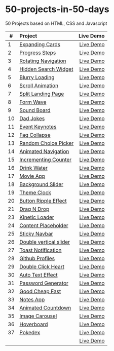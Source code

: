 # 50-projects-in-50-days
50 Projects based on HTML, CSS and Javascript

| #             | Project        | Live Demo  |
| --------------|:-------------| ----------:|
|1| [Expanding Cards](https://github.com/Alkxs/50-projects-in-50-days/tree/main/01.%20Expanding%20cards)| [Live Demo](https://angry-goldstine-b550c6.netlify.app/) |
|2|[Progress Steps](https://github.com/Alkxs/50-pojects-in-50-days/tree/main/02.%20progress%20steps)| [Live Demo](https://condescending-meninsky-c3cb27.netlify.app/) |
|3|[Rotating Navigation](https://github.com/Alkxs/50-projects-in-50-days/tree/main/03.%20Rotating%20navigation)| [Live Demo](https://eager-lichterman-458614.netlify.app) |
|4|[Hidden Search Widget](https://github.com/Alkxs/50-projects-in-50-days/tree/main/04.%20Hidden%20search%20widget)| [Live Demo](https://happy-heyrovsky-7b7cb4.netlify.app) |
|5|[Blurry Loading](https://github.com/Alkxs/50-projects-in-50-days/tree/main/05.%20Blurry%20loading)| [Live Demo](https://awesome-cori-809c16.netlify.app) |
|6|[Scroll Animation](https://github.com/Alkxs/50-projects-in-50-days/tree/main/06.%20Scroll%20Animation)| [Live Demo](https://flamboyant-swirles-268532.netlify.app) |
|7|[Split Landing Page](https://github.com/Alkxs/50-projects-in-50-days/tree/main/07.%20%20Split%20Landing%20Page)| [Live Demo](https://vigorous-hodgkin-2a2b9e.netlify.app) |
|8|[Form Wave](https://github.com/Alkxs/50-projects-in-50-days/tree/main/08.%20Form%20Wave)| [Live Demo](https://admiring-wescoff-8aed1d.netlify.app) |
|9|[Sound Board](https://github.com/Alkxs/50-projects-in-50-days/tree/main/09.%20Sound%20Board)| [Live Demo](https://silly-yonath-527d5a.netlify.app) |
|10|[Dad Jokes](https://github.com/Alkxs/50-projects-in-50-days/tree/main/10.%20Dad%20Jokes)| [Live Demo](https://zealous-ritchie-7ae87b.netlify.app) |
|11|[Event Keynotes](https://github.com/Alkxs/50-projects-in-50-days/tree/main/11.%20Event%20Keynotes)| [Live Demo](https://quirky-johnson-87ee0c.netlify.app) |
|12|[Faq Collapse](https://github.com/Alkxs/50-projects-in-50-days/tree/main/12.%20%20Faq%20Collapse)| [Live Demo](https://hardcore-lovelace-31c7e2.netlify.app) |
|13|[Random Choice Picker](https://github.com/Alkxs/50-projects-in-50-days/tree/main/13.%20Random%20Choice%20Picker)| [Live Demo](https://ecstatic-rosalind-12fee0.netlify.app) |
|14|[Animated Navigation](https://github.com/Alkxs/50-projects-in-50-days/tree/main/14.%20Animated%20Navigation)| [Live Demo](https://jovial-mayer-86d304.netlify.app) |
|15|[Incrementing Counter](https://github.com/Alkxs/50-projects-in-50-days/tree/main/15.%20Incrementing%20Counter)| [Live Demo](https://peaceful-goldberg-def67d.netlify.app) |
|16|[Drink Water](https://github.com/Alkxs/50-projects-in-50-days/tree/main/16.%20Drink%20Water)| [Live Demo](https://focused-villani-a8e8e2.netlify.app) |
|17|[Movie App](https://github.com/Alkxs/50-projects-in-50-days/tree/main/17.%20Movie%20App)| [Live Demo](https://sad-ride-c2a686.netlify.app) |
|18|[Background Slider](https://github.com/Alkxs/50-projects-in-50-days/tree/main/18.%20Background%20Slider)| [Live Demo](https://mystifying-fermi-136032.netlify.app) |
|19|[Theme Clock](https://github.com/Alkxs/50-projects-in-50-days/tree/main/19.%20Theme%20Clock)| [Live Demo](https://determined-nobel-601175.netlify.app) |
|20|[Button Ripple Effect](https://github.com/Alkxs/50-projects-in-50-days/tree/main/20.%20Button%20Ripple%20Effect)| [Live Demo](https://practical-williams-df4d48.netlify.app) |
|21|[Drag N Drop](https://github.com/Alkxs/50-projects-in-50-days/tree/main/21.%20Drag%20N%20Drop)| [Live Demo](https://romantic-ardinghelli-8c659f.netlify.app) |
|23|[Kinetic Loader](https://github.com/Alkxs/50-projects-in-50-days/tree/main/23.%20Kinetic%20Loader)| [Live Demo](https://romantic-keller-72dff2.netlify.app) |
|24|[Content Placeholder](https://github.com/Alkxs/50-projects-in-50-days/tree/main/24.%20Content%20Placeholder)| [Live Demo](https://elastic-ardinghelli-8907c0.netlify.app) |
|25|[Sticky Navbar](https://github.com/Alkxs/50-projects-in-50-days/tree/main/25.%20Sticky%20Navbar)| [Live Demo](https://modest-tereshkova-eca983.netlify.app) |
|26|[Double vertical slider](https://github.com/Alkxs/50-projects-in-50-days/tree/main/26.%20Double%20Vertical%20Slider)| [Live Demo](https://nifty-wiles-4728cc.netlify.app) |
|27|[Toast Notification](https://github.com/Alkxs/50-projects-in-50-days/tree/main/27.%20Toast%20Notification)| [Live Demo](https://compassionate-payne-a93156.netlify.app) |
|28|[Github Profiles](https://github.com/Alkxs/50-projects-in-50-days/tree/main/28.%20Github%20Profiles)| [Live Demo](https://nervous-khorana-8930a0.netlify.app)|
|29|[Double Click Heart](https://github.com/Alkxs/50-projects-in-50-days/tree/main/29.%20Double%20Click%20Heart)| [Live Demo](https://vibrant-bell-1392eb.netlify.app) |
|30|[Auto Text Effect](https://github.com/Alkxs/50-projects-in-50-days/tree/main/30.%20Auto%20Text%20Effect)| [Live Demo](https://silly-golick-a0c6b6.netlify.app) |
|31|[Password Generator](https://github.com/Alkxs/50-projects-in-50-days/tree/main/31.%20Password%20Generator)| [Live Demo](https://goofy-minsky-f2ca52.netlify.app) |
|32|[Good Cheap Fast](https://github.com/Alkxs/50-projects-in-50-days/tree/main/32.%20Good%20Cheap%20Fast)| [Live Demo](https://jovial-panini-483f1d.netlify.app) |
|33|[Notes App](https://github.com/Alkxs/50-projects-in-50-days/tree/main/33.%20Notes%20App)| [Live Demo](https://sleepy-colden-4e634f.netlify.app) |
|34|[Animated Countdown](https://github.com/Alkxs/50-projects-in-50-days/tree/main/34.%20Animated%20Countdown)| [Live Demo](https://festive-benz-1bd4cf.netlify.app) |
|35|[Image Carousel](https://github.com/Alkxs/50-projects-in-50-days/tree/main/35.%20Image%20Carousel)| [Live Demo](https://tender-spence-140e70.netlify.app) |
|36|[Hoverboard](https://github.com/Alkxs/50-projects-in-50-days/tree/main/36.%20Hoverboard)| [Live Demo](https://pensive-almeida-f3332a.netlify.app) |
|37|[Pokedex](https://github.com/Alkxs/50-projects-in-50-days/tree/main/37.%20Pokedex)| [Live Demo](https://friendly-pike-c8dcfa.netlify.app) |
||[]()| [Live Demo]() |

